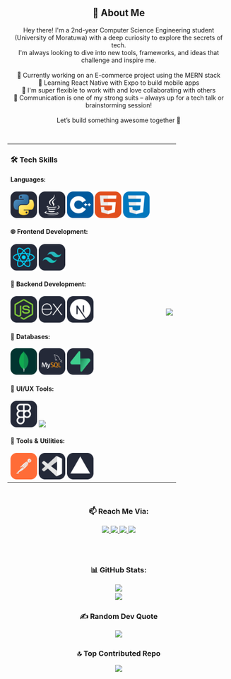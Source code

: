<div style="text-align: center;">

  <h2>👋 About Me</h2>
  <p>
    Hey there! I'm a 2nd-year Computer Science Engineering student (University of Moratuwa) with a deep curiosity to explore the secrets of tech.<br>
    I'm always looking to dive into new tools, frameworks, and ideas that challenge and inspire me.<br><br>
    🔧 Currently working on an E-commerce project using the MERN stack<br>
    📱 Learning React Native with Expo to build mobile apps<br>
    🤝 I'm super flexible to work with and love collaborating with others<br>
    💬 Communication is one of my strong suits – always up for a tech talk or brainstorming session!<br><br>
    Let’s build something awesome together 🚀
  </p>

  <br/>

  <table align="center" width="100px"l>
    <tr>
      <td style="vertical-align: top; text-align: left;">
        <h3>🛠 Tech Skills</h3>
        <h4>Languages:</h4>
        <img src="https://github.com/tandpfun/skill-icons/blob/main/icons/Python-Dark.svg" width="60px" />
        <img src="https://github.com/tandpfun/skill-icons/blob/main/icons/Java-Dark.svg" width="60px" />
        <img src="https://github.com/tandpfun/skill-icons/blob/main/icons/CPP.svg" width="60px" />
        <img src="https://github.com/tandpfun/skill-icons/blob/main/icons/HTML.svg" width="60px" />
        <img src="https://github.com/tandpfun/skill-icons/blob/main/icons/CSS.svg" width="60px" />
        <h4>🌐 Frontend Development:</h4>
        <img src="https://github.com/tandpfun/skill-icons/blob/main/icons/React-Dark.svg" width="60px" />
        <img src="https://github.com/tandpfun/skill-icons/blob/main/icons/TailwindCSS-Dark.svg" width="60px" />
        <h4>🧪 Backend Development:</h4> 
        <img src="https://github.com/tandpfun/skill-icons/blob/main/icons/NodeJS-Dark.svg" width="60px" />
        <img src="https://github.com/tandpfun/skill-icons/blob/main/icons/ExpressJS-Dark.svg" width="60px" />
        <img src="https://github.com/tandpfun/skill-icons/blob/main/icons/NextJS-Dark.svg" width="60px" />
        <h4>💾 Databases:</h4>
        <img src="https://github.com/tandpfun/skill-icons/blob/main/icons/MongoDB.svg" width="60px" />
        <img src="https://github.com/tandpfun/skill-icons/blob/main/icons/MySQL-Dark.svg" width="60px" />
        <img src="https://github.com/tandpfun/skill-icons/blob/main/icons/Supabase-Dark.svg" width="60px" />
        <h4>🧩 UI/UX Tools:</h4>
        <img src="https://github.com/tandpfun/skill-icons/blob/main/icons/Figma-Dark.svg" width="60px" />
        <img src="https://raw.githubusercontent.com/marwin1991/profile-technology-icons/refs/heads/main/icons/canva.png" width="60px" />
        <h4>🔧 Tools & Utilities:</h4>
        <img src="https://github.com/tandpfun/skill-icons/blob/main/icons/Postman.svg" width="60px" />
        <img src="https://github.com/tandpfun/skill-icons/blob/main/icons/VSCode-Dark.svg" width="60px" />
        <img src="https://github.com/tandpfun/skill-icons/blob/main/icons/Vercel-Dark.svg" width="60px" />
      </td>
      <td style="padding-left: 30px;">
        <img src="https://user-images.githubusercontent.com/74038190/218265814-3084a4ba-809c-4135-afc0-8685d0f634b3.gif" width="400px" />
      </td>
    </tr>
  </table>

  <br/>

  <h3>📫 Reach Me Via:</h3>
  <a href="https://www.facebook.com/share/1DJ3LafgNM/?mibextid=wwXIfr">
    <img src="https://img.shields.io/badge/Facebook-%231877F2.svg?logo=Facebook&logoColor=white" />
  </a>
  <a href="https://instagram.com/thusykanna_16">
    <img src="https://img.shields.io/badge/Instagram-%23E4405F.svg?logo=Instagram&logoColor=white" />
  </a>
  <a href="https://www.linkedin.com/in/thushanth-uthayarajan-b15a48274">
    <img src="https://img.shields.io/badge/LinkedIn-%230077B5.svg?logo=linkedin&logoColor=white" />
  </a>
  <a href="mailto:thusy0816@gmail.com">
    <img src="https://img.shields.io/badge/Email-D14836?logo=gmail&logoColor=white" />
  </a>

  <br/><br/>

  <h3>📊 GitHub Stats:</h3>
  <img src="https://github-readme-stats.vercel.app/api?username=thusykanna&theme=dark&hide_border=false&include_all_commits=false&count_private=true" />
  <br/>
  <img src="https://github-readme-streak-stats.herokuapp.com/?user=thusykanna&theme=dark&hide_border=false" />
  <br/>

  <h3>✍️ Random Dev Quote</h3>
  <img src="https://quotes-github-readme.vercel.app/api?type=horizontal&theme=tokyonight" />

  <h3>🔝 Top Contributed Repo</h3>
  <img src="https://github-contributor-stats.vercel.app/api?username=thusykanna&limit=5&theme=dark&combine_all_yearly_contributions=true" />

  <br/>

</div>
